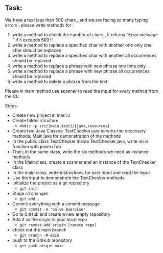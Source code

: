## Task:
We have a text less than 500 chars , and we are facing so many typing errors , please write methods for :
1. write a method to check the number of chars , it returns “Error message ” if it exceeds 500 !!
2. write a method to replace a specified char with another one only one char should be replaced
3. write a method to replace a specified char with another all occurrences should be replaced
4. write a method to replace a phrase with new phrase one time only
5. write a method to replace a phrase with new phrase  all occurrences should be replaced
6. write a method to delete a phrase from the text

Please in main method use scanner to read the input for every method  from the CLI

Steps:
- Create new project in IntelliJ
- Create folder structure
  - `mkdir -p src/{main,test}/{java,resources}`
- Create two Java Classes: TextChecker.java to write the necessary methods, Main.java for demonstration of the methods
- In the public class TextChecker inside TextChecker.java, write main function with psvm+Tab
- Then, in the same class, write the six methods we need as instance methods
- In the Main class, create a scanner and an instance of the TextChecker class
- In the main class, write instructions for user input and read the input
- Use the input to demonstrate the TextChecker methods
- Initialize the project as a git repository
  - `git init`
- Stage all changes
  - `git add .`
- Commit everything with a commit message
  - `git commit -m "Solve exercise"`
- Go to GitHub and create a new empty repository
- Add it as the origin to your local repo
  - `git remote add origin [remote repo]`
- check out the main branch
  - `git branch -M main`
- push to the GitHub repository
  - `git push origin main`